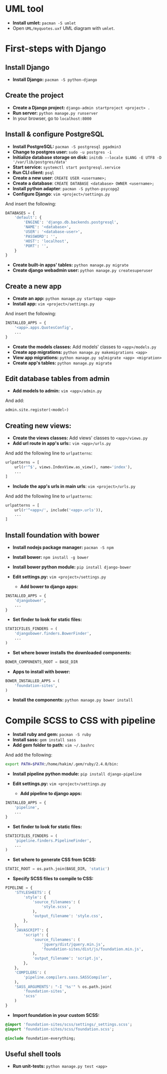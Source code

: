 # UML tool
- **Install umlet:** `pacman -S umlet`
- Open `UML/myquotes.uxf` UML diagram with `umlet`.

# First-steps with Django

## Install Django
- **Install Django:** `pacman -S python-django`

## Create the project
- **Create a Django project:** `django-admin startproject <project> .`
- **Run server:** `python manage.py runserver`
- In your browser, go to `localhost:8000`

## Install & configure PostgreSQL
- **Install PostgreSQL:** `pacman -S postgresql pgadmin3`
- **Change to postgres user:** `sudo -u postgres -i`
- **Initialize database storage on disk:** `initdb --locale $LANG -E UTF8 -D '/var/lib/postgres/data'`
- **Start service:** `systemctl start postgresql.service`
- **Run CLI client:** `psql`
- **Create a new user**: `CREATE USER <username>;`
- **Create a database**: `CREATE DATABASE <database> OWNER <username>;`
- **Install python adapter**: `pacman -S python-psycopg2`
- **Configure Django**: `vim <project>/settings.py`

And insert the following:
```python
DATABASES = {
    'default': {
        'ENGINE': 'django.db.backends.postgresql',
        'NAME': '<database>',
        'USER': '<database-user>',
        'PASSWORD': '',
        'HOST': 'localhost',
        'PORT': '',
    }
}
```
- **Create built-in apps' tables:** `python manage.py migrate`
- **Create django webadmin user:** `python manage.py createsuperuser`

## Create a new app
- **Create an app:** `python manage.py startapp <app>`
- **Install app:** `vim <project>/settings.py`

And insert the following:
```python
INSTALLED_APPS = {
    '<app>.apps.QuotesConfig',
    ...
}
```
- **Create the models classes:** Add models' classes to `<app>/models.py`
- **Create app migrations:** `python manage.py makemigrations <app>`
- **View app migrations:** `python manage.py sqlmigrate <app> <migration>`
- **Create app's tables:** `python manage.py migrate`

## Edit database tables from admin
- **Add models to admin:** `vim <app>/admin.py`

And add:
```python
admin.site.register(<model>)
```

## Creating new views:
- **Create the views classes:** Add views' classes to `<app>/views.py`
- **Add url route in app's urls:**: `vim <app>/urls.py`

And add the following line to `urlpatterns`:
```python
urlpatterns = [
    url(r'^$', views.IndexView.as_view(), name='index'),
    ...
]
```
- **Include the app's urls in main urls**: `vim <project>/urls.py`

And add the following line to `urlpatterns`:
```python
urlpatterns = [
    url(r'^<app>/', include('<app>.urls')),
    ...
]
```

## Install foundation with bower
- **Install nodejs package manager:** `pacman -S npm`
- **Install bower:** `npm install -g bower`
- **Install bower python module:** `pip install django-bower`
- **Edit settings.py:** `vim <project>/settings.py`

  - **Add bower to django apps:**

```python
INSTALLED_APPS = {
    'djangobower',
    ...
}
```

  - **Set finder to look for static files:**

```python
STATICFILES_FINDERS = (
    'djangobower.finders.BowerFinder',
    ...
)
```

  - **Set where bower installs the downloaded components:**

```python
BOWER_COMPONENTS_ROOT = BASE_DIR
```

  - **Apps to install with bower:**

```python
BOWER_INSTALLED_APPS = (
    'foundation-sites',
)
```

- **Install the components:** `python manage.py bower install`

# Compile SCSS to CSS with pipeline
- **Install ruby and gem:** `pacman -S ruby`
- **Install sass:** `gem install sass`
- **Add gem folder to path:** `vim ~/.bashrc`

And add the following:
```sh
export PATH=$PATH:/home/hakim/.gem/ruby/2.4.0/bin:
```

- **Install pipeline python module:** `pip install django-pipeline`
- **Edit settings.py:** `vim <project>/settings.py`

  - **Add pipeline to django apps:**

```python
INSTALLED_APPS = {
    'pipeline',
    ...
}
```

  - **Set finder to look for static files:**

```python
STATICFILES_FINDERS = (
    'pipeline.finders.PipelineFinder',
    ...
)
```

  - **Set where to generate CSS from SCSS:**

```python
STATIC_ROOT = os.path.join(BASE_DIR, 'static')
```

  - **Specify SCSS files to compile to CSS:**

```python
PIPELINE = {
    'STYLESHEETS': {
        'style': {
            'source_filenames': (
                'style.scss',
            ),
            'output_filename': 'style.css',
        },
    },
    'JAVASCRIPT': {
        'script': {
            'source_filenames': (
                'jquery/dist/jquery.min.js',
                'foundation-sites/dist/js/foundation.min.js',
            ),
            'output_filename': 'script.js',
        },
    },
    'COMPILERS': (
        'pipeline.compilers.sass.SASSCompiler',
    ),
    'SASS_ARGUMENTS': "-I '%s'" % os.path.join(
        'foundation-sites',
        'scss'
    )
}
```

  - **Import foundation in your custom SCSS:**

```sass
@import 'foundation-sites/scss/settings/_settings.scss';
@import 'foundation-sites/scss/foundation.scss';

@include foundation-everything;
```

## Useful shell tools
- **Run unit-tests:** `python manage.py test <app>`
